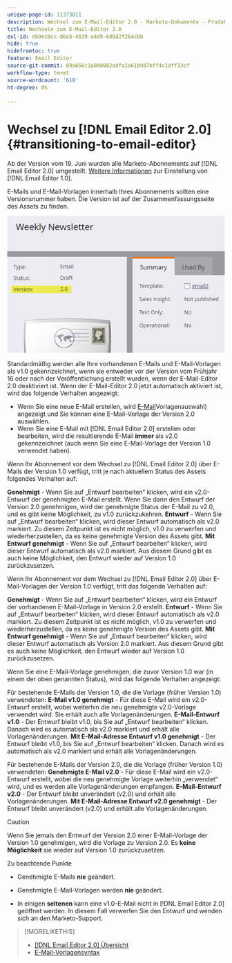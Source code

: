 ```yaml
---
unique-page-id: 11373011
description: Wechsel zum E-Mail-Editor 2.0 - Marketo-Dokumente - Produktdokumentation
title: Wechseln zum E-Mail-Editor 2.0
exl-id: eb9ec8cc-d6e8-4839-a4d9-608d2f264cbb
hide: true
hidefromtoc: true
feature: Email Editor
source-git-commit: 09a656c3a0d0002edfa1a61b987bff4c1dff33cf
workflow-type: tm+mt
source-wordcount: '618'
ht-degree: 0%

---
```


# Wechsel zu [!DNL Email Editor 2.0] {#transitioning-to-email-editor}

Ab der Version vom 19. Juni wurden alle Marketo-Abonnements auf [!DNL Email Editor 2.0] umgestellt. [Weitere Informationen](https://nation.marketo.com/docs/DOC-7038) zur Einstellung von [!DNL Email Editor 1.0].

E-Mails und E-Mail-Vorlagen innerhalb Ihres Abonnements sollten eine Versionsnummer haben. Die Version ist auf der Zusammenfassungsseite des Assets zu finden.

![](assets/five-5.png)

Standardmäßig werden alle Ihre vorhandenen E-Mails und E-Mail-Vorlagen als v1.0 gekennzeichnet, wenn sie entweder vor der Version vom Frühjahr 16 oder nach der Veröffentlichung erstellt wurden, wenn der E-Mail-Editor 2.0 deaktiviert ist. Wenn der E-Mail-Editor 2.0 jetzt automatisch aktiviert ist, wird das folgende Verhalten angezeigt:

* Wenn Sie eine neue E-Mail erstellen, wird [E-Mail](email-template-picker-overview.md)Vorlagenauswahl) angezeigt und Sie können eine E-Mail-Vorlage der Version 2.0 auswählen.
* Wenn Sie eine E-Mail mit [!DNL Email Editor 2.0] erstellen oder bearbeiten, wird die resultierende E-Mail **immer** als v2.0 gekennzeichnet (auch wenn Sie eine E-Mail-Vorlage der Version 1.0 verwendet haben).

Wenn Ihr Abonnement vor dem Wechsel zu [!DNL Email Editor 2.0] über E-Mails der Version 1.0 verfügt, tritt je nach aktuellem Status des Assets folgendes Verhalten auf:

**Genehmigt** - Wenn Sie auf „Entwurf bearbeiten“ klicken, wird ein v2.0-Entwurf der genehmigten E-Mail erstellt. Wenn Sie dann den Entwurf der Version 2.0 genehmigen, wird der genehmigte Status der E-Mail zu v2.0, und es gibt keine Möglichkeit, zu v1.0 zurückzukehren.
**Entwurf** - Wenn Sie auf „Entwurf bearbeiten“ klicken, wird dieser Entwurf automatisch als v2.0 markiert. Zu diesem Zeitpunkt ist es nicht möglich, v1.0 zu verwerfen und wiederherzustellen, da es keine genehmigte Version des Assets gibt.
**Mit Entwurf genehmigt** - Wenn Sie auf „Entwurf bearbeiten“ klicken, wird dieser Entwurf automatisch als v2.0 markiert. Aus diesem Grund gibt es auch keine Möglichkeit, den Entwurf wieder auf Version 1.0 zurückzusetzen.

Wenn Ihr Abonnement vor dem Wechsel zu [!DNL Email Editor 2.0] über E-Mail-Vorlagen der Version 1.0 verfügt, tritt das folgende Verhalten auf:

**Genehmigt** - Wenn Sie auf „Entwurf bearbeiten“ klicken, wird ein Entwurf der vorhandenen E-Mail-Vorlage in Version 2.0 erstellt.
**Entwurf** - Wenn Sie auf „Entwurf bearbeiten“ klicken, wird dieser Entwurf automatisch als v2.0 markiert. Zu diesem Zeitpunkt ist es nicht möglich, v1.0 zu verwerfen und wiederherzustellen, da es keine genehmigte Version des Assets gibt.
**Mit Entwurf genehmigt** - Wenn Sie auf „Entwurf bearbeiten“ klicken, wird dieser Entwurf automatisch als Version 2.0 markiert. Aus diesem Grund gibt es auch keine Möglichkeit, den Entwurf wieder auf Version 1.0 zurückzusetzen.

Wenn Sie eine E-Mail-Vorlage genehmigen, die zuvor Version 1.0 war (in einem der oben genannten Status), wird das folgende Verhalten angezeigt:

Für bestehende E-Mails der Version 1.0, die die Vorlage (früher Version 1.0) verwendeten:
**E-Mail v1.0 genehmigt** - Für diese E-Mail wird ein v2.0-Entwurf erstellt, wobei weiterhin die neu genehmigte v2.0-Vorlage verwendet wird. Sie erhält auch alle Vorlagenänderungen.
**E-Mail-Entwurf v1.0** - Der Entwurf bleibt v1.0, bis Sie auf „Entwurf bearbeiten“ klicken. Danach wird es automatisch als v2.0 markiert und erhält alle Vorlagenänderungen.
**Mit E-Mail-Adresse Entwurf v1.0 genehmigt** - Der Entwurf bleibt v1.0, bis Sie auf „Entwurf bearbeiten“ klicken. Danach wird es automatisch als v2.0 markiert und erhält alle Vorlagenänderungen.

Für bestehende E-Mails der Version 2.0, die die Vorlage (früher Version 1.0) verwendeten:
**Genehmigte E-Mail v2.0** - Für diese E-Mail wird ein v2.0-Entwurf erstellt, wobei die neu genehmigte Vorlage weiterhin „verwendet“ wird, und es werden alle Vorlagenänderungen empfangen.
**E-Mail-Entwurf v2.0** - Der Entwurf bleibt unverändert (v2.0) und erhält alle Vorlagenänderungen.
**Mit E-Mail-Adresse Entwurf v2.0 genehmigt** - Der Entwurf bleibt unverändert (v2.0) und erhält alle Vorlagenänderungen.

>[!CAUTION]
>
>Wenn Sie jemals den Entwurf der Version 2.0 einer E-Mail-Vorlage der Version 1.0 genehmigen, wird die Vorlage zu Version 2.0. Es **keine Möglichkeit** sie wieder auf Version 1.0 zurückzusetzen.

Zu beachtende Punkte

* Genehmigte E-Mails **nie** geändert.

* Genehmigte E-Mail-Vorlagen werden **nie** geändert.

* In einigen **seltenen** kann eine v1.0-E-Mail nicht in [!DNL Email Editor 2.0] geöffnet werden. In diesem Fall verwerfen Sie den Entwurf und wenden sich an den Marketo-Support.

>[!MORELIKETHIS]
>
>* [[!DNL Email Editor 2.0] Übersicht](/help/marketo/product-docs/email-marketing/general/email-editor-2/email-editor-v2-0-overview.md)
>* [E-Mail-Vorlagensyntax](/help/marketo/product-docs/email-marketing/general/email-editor-2/email-template-syntax.md)
